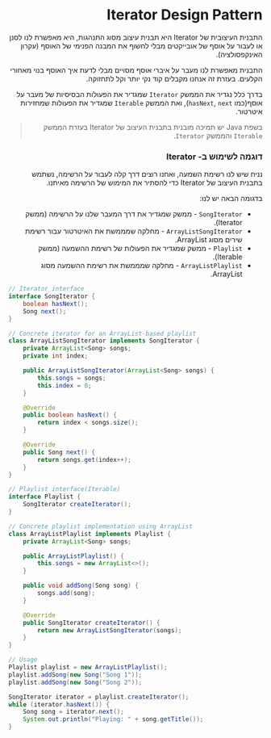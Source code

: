 <div dir="rtl">

# Iterator Design Pattern

התבנית העיצובית של Iterator היא תבנית עיצוב מסוג התנהגות, היא מאפשרת לנו לסנן או לעבור על אוסף של אובייקטים מבלי לחשוף את המבנה הפנימי של האוסף (עקרון האינקפסולציה).

התבנית מאפשרת לנו מעבר על איברי אוסף מסויים מבלי לדעת איך האוסף בנוי מאחורי הקלעים. בעזרת זה אנחנו מקבלים קוד נקי יותר וקל לתחזוקה.

בדרך כלל נגדיר את הממשק `Iterator` שמגדיר את הפעולות הבסיסיות של מעבר על אוסף(כמו `hasNext`, `next`), ואת הממשק `Iterable` שמגדיר את הפעולות שמחזירות איטרטור. 

> בשפת Java יש תמיכה מובנית בתבנית העיצוב של Iterator בעזרת הממשק `Iterable` והממשק `Iterator`.


### דוגמה לשימוש ב- Iterator
נניח שיש לנו רשימת השמעה, ואחנו רוצים דרך קלה לעבור על הרשימה, נשתמש בתבנית העיצוב של Iterator כדי להסתיר את המימוש של הרשימה מאיתנו.

בדגומה הבאה יש לנו:
* `SongIterator` - ממשק שמגדיר את דרך המעבר שלנו על הרשימה (ממשק Iterator).
* `ArrayListSongIterator` - מחלקה שמממשת את האיטרטור עבור רשימת שירים מסוג ArrayList.
* `Playlist` - ממשק שמגדיר את הפעולות של רשימת ההשמעה (ממשק Iterable).
* `ArrayListPlaylist` - מחלקה שמממשת את רשימת ההשמעה מסוג ArrayList.

<div dir="ltr">

```java
// Iterator interface
interface SongIterator {
    boolean hasNext();
    Song next();
}

// Concrete iterator for an ArrayList-based playlist
class ArrayListSongIterator implements SongIterator {
    private ArrayList<Song> songs;
    private int index;

    public ArrayListSongIterator(ArrayList<Song> songs) {
        this.songs = songs;
        this.index = 0;
    }

    @Override
    public boolean hasNext() {
        return index < songs.size();
    }

    @Override
    public Song next() {
        return songs.get(index++);
    }
}

// Playlist interface(Iterable)
interface Playlist {
    SongIterator createIterator();
}

// Concrete playlist implementation using ArrayList
class ArrayListPlaylist implements Playlist {
    private ArrayList<Song> songs;

    public ArrayListPlaylist() {
        this.songs = new ArrayList<>();
    }

    public void addSong(Song song) {
        songs.add(song);
    }

    @Override
    public SongIterator createIterator() {
        return new ArrayListSongIterator(songs);
    }
}

// Usage
Playlist playlist = new ArrayListPlaylist();
playlist.addSong(new Song("Song 1"));
playlist.addSong(new Song("Song 2"));

SongIterator iterator = playlist.createIterator();
while (iterator.hasNext()) {
    Song song = iterator.next();
    System.out.println("Playing: " + song.getTitle());
}
```

</div>
</div>